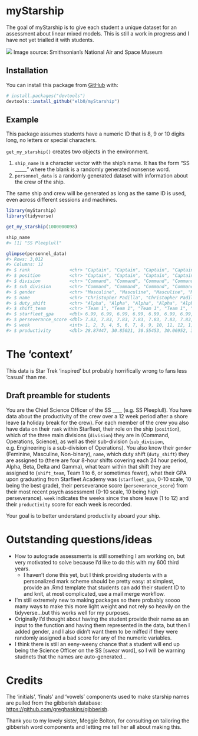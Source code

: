 
<!-- README.md is generated from README.Rmd. Please edit that file -->

# myStarship

The goal of myStarship is to give each student a unique dataset for an
assessment about linear mixed models. This is still a work in progress
and I have not yet trialled it with students.

![](https://hips.hearstapps.com/pop.h-cdn.co/assets/16/26/4000x2000/landscape-1467144815-starshipenterprise.jpg)
Image source: Smithsonian’s National Air and Space Museum

## Installation

You can install this package from [GitHub](https://github.com/) with:

``` r
# install.packages("devtools")
devtools::install_github("elb0/myStarship")
```

## Example

This package assumes students have a numeric ID that is 8, 9 or 10
digits long, no letters or special characters.

`get_my_starship()` creates two objects in the environment.

1)  `ship_name` is a character vector with the ship’s name. It has the
    form “SS \_\_\_\_\_” where the blank is a randomly generated
    nonsense word.  
2)  `personnel_data` is a randomly generated dataset with information
    about the crew of the ship.

The same ship and crew will be generated as long as the same ID is used,
even across different sessions and machines.

``` r
library(myStarship)
library(tidyverse)

get_my_starship(1000000098)

ship_name
#> [1] "SS Pleeplull"

glimpse(personnel_data)
#> Rows: 3,012
#> Columns: 12
#> $ rank               <chr> "Captain", "Captain", "Captain", "Captain", "Capta…
#> $ position           <chr> "Captain", "Captain", "Captain", "Captain", "Capta…
#> $ division           <chr> "Command", "Command", "Command", "Command", "Comma…
#> $ sub_division       <chr> "Command", "Command", "Command", "Command", "Comma…
#> $ gender             <chr> "Masculine", "Masculine", "Masculine", "Masculine"…
#> $ name               <chr> "Christopher Padilla", "Christopher Padilla", "Chr…
#> $ duty_shift         <chr> "Alpha", "Alpha", "Alpha", "Alpha", "Alpha", "Alph…
#> $ shift_team         <chr> "Team 1", "Team 1", "Team 1", "Team 1", "Team 1", …
#> $ starfleet_gpa      <dbl> 6.99, 6.99, 6.99, 6.99, 6.99, 6.99, 6.99, 6.99, 6.…
#> $ perseverance_score <dbl> 7.83, 7.83, 7.83, 7.83, 7.83, 7.83, 7.83, 7.83, 7.…
#> $ week               <int> 1, 2, 3, 4, 5, 6, 7, 8, 9, 10, 11, 12, 1, 2, 3, 4,…
#> $ productivity       <dbl> 28.87447, 30.85021, 30.55453, 30.06952, 32.65455, …
```

# The ‘context’

This data is Star Trek ‘inspired’ but probably horrifically wrong to
fans less ‘casual’ than me.

## Draft preamble for students

You are the Chief Science Officer of the SS \_\_\_\_ (e.g. SS
Pleeplull). You have data about the productivity of the crew over a 12
week period after a shore leave (a holiday break for the crew). For each
member of the crew you also have data on their `rank` within Starfleet,
their role on the ship (`position`), which of the three main divisions
(`division`) they are in (Command, Operations, Science), as well as
their sub-division (`sub_division`, e.g. Engineering is a sub-division
of Operations). You also know their `gender` (Feminine, Masculine,
Non-binary), `name`, which duty shift (`duty_shift`) they are assigned
to (there are four 8-hour shifts covering each 24 hour period, Alpha,
Beta, Delta and Gamma), what team within that shift they are assigned to
(`shift_team`, Team 1 to 6, or sometimes fewer), what their GPA upon
graduating from Starfleet Academy was (`starfleet_gpa`, 0-10 scale, 10
being the best grade), their perseverance score (`perseverance_score`)
from their most recent psych assessment (0-10 scale, 10 being high
perseverance). `week` indicates the weeks since the shore leave (1 to
12) and their `productivity` score for each week is recorded.

Your goal is to better understand productivity aboard your ship.

# Outstanding questions/ideas

  - How to autograde assessments is still something I am working on, but
    very motivated to solve because I’d like to do this with my 600
    third years.
      - I haven’t done this yet, but I think providing students with a
        personalized mark scheme should be pretty easy: at simplest,
        provide an .Rmd template that students can add their student ID
        to and knit, at most complicated, use a mail merge workflow.
  - I’m still extremely new to making packages so there probably soooo
    many ways to make this more light weight and not rely so heavily on
    the tidyverse…but this works well for my purposes.
  - Originally I’d thought about having the student provide their name
    as an input to the function and having them represented in the data,
    but then I added gender, and I also didn’t want them to be miffed if
    they were randomly assigned a bad score for any of the numeric
    variables.
  - I think there is still an eeny-weeny chance that a student will end
    up being the Science Officer on the SS \[swear word\], so I will be
    warning studnets that the names are auto-generated…

# Credits

The ‘initials’, ‘finals’ and ‘vowels’ components used to make starship
names are pulled from the gibberish database:
<https://github.com/greghaskins/gibberish>.

Thank you to my lovely sister, Meggie Bolton, for consulting on
tailoring the gibberish word components and letting me tell her all
about making this.
